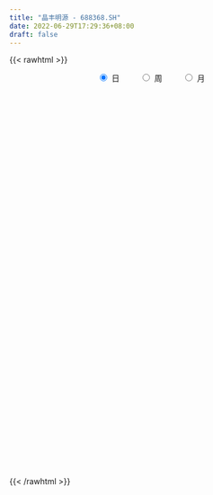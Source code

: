 ```yaml
---
title: "晶丰明源 - 688368.SH"
date: 2022-06-29T17:29:36+08:00
draft: false
---
```

{{< rawhtml >}}
    <div style="text-align: center">
        <label style="padding: 1rem;"><input style="margin-right: .5rem" type="radio" name="period" value="D" checked onclick="period_change(this)">日</label>
        <label style="padding: 1rem;"><input style="margin-right: .5rem" type="radio" name="period" value="W" onclick="period_change(this)">周</label>
        <label style="padding: 1rem;"><input style="margin-right: .5rem" type="radio" name="period" value="M" onclick="period_change(this)">月</label>
    </div>
    <div id="chart" style="height: 700px;"></div> 
    <script type="text/javascript">
        const D_v = [4429.34,5227.49,6365.4,5226.8,5333.97,7214.44,9179.13,6369.74,7041.18,7465.23,7745.91,14093.01,8958.64,7206.29,4985.93,4809.31,5681.78,10692.59,6881.42,5341.13,9282.55,7031.58,9236.22,6479.67,10228.4,11902.04,14075.79,13411.08,17478.51,18327.22,10808.5,26139.0,14481.48,11433.43,12597.32,11525.16,13023.54,13291.99,7913.85,5570.57,4686.58,6627.14,8642.88,8432.43,8182.35,8806.47,11545.77,10659.31,12146.42,9941.45,9319.57,6005.16,5498.42,7522.23,4068.8,7302.74,5675.77,3554.55,7711.06,5577.5,3268.14,8412.74,6236.77,4227.57,4674.44,4379.71,5055.93,2623.53,3479.48,2882.89,4363.74,3632.99,2833.62,3289.37,4804.16,4025.57,5229.57,2929.45,3077.57,3349.24,2017.77,2761.47,5318.13,3857.19,4605.99,4565.6,5004.95,2660.81,1719.86,4374.93,6307.03,4777.88,4786.76,3937.51,4876.52,3522.66,4385.95,7079.63,3152.64,2925.82,3059.53,4615.49,3611.78,4322.27,7385.53,4515.03,3219.24,3064.24,3460.65,2557.91,3875.62,3865.77,7002.03,3017.78,1931.22,5635.63,3311.67,5522.74,3005.12,3205.68,2227.8,2314.57,1934.94,3806.69,2618.32,2853.25,4085.84,4886.29,4074.71,4618.31,3058.08,2779.04,4585.23,4033.32,7105.09,8187.09,12400.29,7348.04,4831.26,4363.41,4258.34,2810.4,3082.37,2078.29,4615.42,3255.01,2533.66,3293.22,2563.66,2719.66,7211.18,4358.4,4564.78,5989.61,5058.76,2860.95,5715.65,5954.18,2950.16,5057.95,2726.38,4500.38,3171.9,3562.1,2193.96,2926.17,2621.1,1690.87,2029.12,2985.34,3748.66,2214.35,1523.91,2962.63,2851.35,1797.56,978.16,1670.51,1485.16,1184.88,972.75,3262.58,1347.63,2299.41,1450.09,4693.94,2896.58,2842.95,3339.72,2490.8,3539.29,3954.19,3977.42,3084.08,3585.09,1479.86,2128.73,1913.82,2660.71,810.44,1843.09,1648.35,1612.48,2637.9,2913.15,1337.03,1018.21,1850.27,699.96,1760.95,7230.19,4203.64,4848.16,3119.31,2327.34,3316.76,3492.71,1660.82,1488.52,4423.0,4705.2,1996.28,3264.9,2932.65,2999.97,3434.98,3041.44,3771.25,2413.5,4812.76,5937.66,6545.73,4811.76,3955.66,4849.81,3592.56,5454.3,4045.47,2311.32,5518.34,4723.98,4074.92,2397.45,2808.03,2874.29,6136.63,4930.92,3786.15,4043.14,2784.47,2381.04,3198.99,4179.63,5516.13,5143.28,2806.35,3909.37,5159.04,3565.23,5139.11,3120.99,986.4,17322.07,11629.86,7770.32,6364.79,6936.5,6365.51,5016.47,3325.12,4771.39,5715.23,7036.76,4855.78,6353.15,6622.32,5377.48,6256.98,4281.68,6770.71,10726.06,10111.98,11724.89,5962.81,5253.57,4579.26,5596.29,5279.71,6783.4,9019.51,6616.54,6732.35,5836.51,12299.81,10679.84,8087.28,7250.11,6793.3,4976.25,4915.09,6684.42,4724.25,8070.36,10964.28,10443.6,7942.25,6396.06,6629.3,5011.51,4156.96,6384.54,7405.25,7108.49,4028.3,6000.77,4660.83,6392.52,5343.16,4852.37,5467.08,3510.03,3392.59,3612.11,5679.86,4667.66,5482.98,7074.76,4245.16,8428.19,13263.47,6094.38,5011.16,4950.3,9971.2,8303.4,8102.71,5040.62,7114.97,11242.31,8001.71,8348.03,6930.89,10089.93,6016.77,5545.83,6971.38,4626.7,6207.36,4882.54,3885.44,4360.88,3757.55,4116.89,3201.27,11684.51,10056.57,7205.08,9184.14,9179.86,4404.18,10326.94,6654.98,6170.9,5059.71,6592.42,7836.72,15158.26,17243.62,13979.49,8441.21,7501.5,6320.44,6518.54,6381.19,5048.83,7186.62,5254.85,4593.95,4051.65,3552.7,3206.12,4938.77,4770.6,4678.16,5950.61,7971.56,7910.41,4887.07,6362.02,5319.09,8519.5,9380.63,9033.62,12521.25,8146.03,6299.2,5603.6,4778.57,4970.91,6489.31,5192.53,5049.91,5798.17,5601.67,3773.94,4791.64,5135.96,6932.71,5315.79,7146.34,6545.48,7597.06,4074.42,5279.65,5467.68,12226.31,20167.44,11320.24,12333.03,7299.78,6008.82,7962.27,9003.96,8296.84,8598.0,8135.83,7480.2,6698.8,4537.08,5933.91,6405.58,9889.04,6339.2,5507.84,4339.57,4348.36,3882.4,3835.82,4042.06,4886.97,4085.28,3411.93,3529.41,4556.17,4586.32,3857.59,3697.11,3235.27,3203.42,4308.06,4479.63,5150.06,3635.59,3138.65,3431.82,3971.86,13238.8,7770.94,7582.49,4331.57,4205.27,4031.36,3174.35,4768.75,6299.07,6515.58,2834.72,2052.6,5207.8,3540.28,4851.0,4380.02,3893.62,4965.09,5917.39,2636.25,2920.74,3194.75,4940.96,4895.09,4371.66,6138.63,10708.11,6759.15,6241.76,5644.05,7615.23,6001.81,7490.29,5792.49,5083.18,3199.26,4553.61,6410.97,6587.39,3380.12,5882.93,7933.33,7792.72,6719.51]
const D_histogram = [0.0,0.171031339,0.08635639,-0.0637272469,-0.2072279511,-0.0431319586,0.2695179158,0.4298073401,0.6032806097,0.6832892449,0.7155571112,0.3667732865,0.0161342814,-0.2171294798,-0.348785519,-0.5079766054,-0.4879375299,-0.257219632,-0.2352598328,-0.2854101025,-0.1662416318,-0.0597728297,0.0645616854,0.0326086005,0.1640360793,0.234250537,0.4877977265,0.4397998862,0.7767576408,1.0037119825,1.1934820498,2.0001321877,2.6264722037,2.886549938,2.6939086631,1.8774932871,0.7316014041,0.4133741877,0.3660840314,0.0384275642,-0.2640734941,-0.2924792013,-0.4883560606,-0.2289874338,0.206919125,0.8080112367,1.5239589547,1.7354611689,2.4504789943,1.8578977406,1.5970355169,1.004653131,0.6595461801,0.1509717839,-0.4975622889,-0.6205010687,-0.4252932988,-0.4400779718,-0.5081225794,-0.8339297704,-1.251263378,-0.8014057108,-0.901263645,-1.065244187,-0.9782319554,-1.2563480123,-1.1223780568,-1.0192121525,-0.7961253769,-0.7087802102,-0.2876438208,-0.0112046551,0.0458416156,0.2769028106,0.353486043,0.3692685002,0.1327604088,0.0016586418,-0.0424678063,0.1924156348,0.0718642832,-0.1319320853,0.3397515892,0.7376997327,0.9577612026,0.9313542729,0.7242002099,0.4461512901,0.0293739105,0.2800522103,0.8261713278,1.272961246,1.3433530806,1.7964871643,2.3219073958,2.3333039645,1.8162174967,0.3967126497,-0.2864119246,-0.9827037877,-1.5566106655,-2.4292472532,-2.7403129725,-3.0214600288,-2.165204294,-1.2103569011,-0.6239161799,-0.0615804276,0.3267587246,0.668539189,0.6432469946,0.3590225891,0.3356569428,0.0620757108,-0.5698394095,-0.095151526,0.0178113575,0.6568817449,0.7291693696,0.5964722777,0.9433302028,1.4262030959,1.6824135083,2.2706867464,2.098062676,2.5032289898,3.3635754778,2.8776040244,1.9942817005,1.7128753705,1.4137057779,1.3717721913,0.9693886947,0.2699834464,-1.3874722735,-3.112471984,-4.7018754145,-4.3572682891,-3.9317854776,-4.3253875791,-4.2675939316,-4.1231172732,-3.4221551855,-3.0573902027,-2.9033748683,-2.9218384652,-2.8218865749,-2.9528469304,-2.619524511,-2.6455163436,-1.4993784686,-0.6076135236,-0.079553504,-0.441304724,-0.5456348799,-0.6605951872,0.0045274472,1.0043747787,1.3162869042,2.0002732235,2.2720622658,3.3005522508,3.5293543437,3.8150772962,3.5601427701,3.0928379753,2.1358997868,1.3015473424,0.7596613106,-0.5933199215,-1.2260260352,-1.7223129485,-2.1037914467,-2.159412142,-2.1720708227,-2.4987174817,-2.8283159433,-2.6484731859,-2.3148106564,-2.0386273069,-1.6564162975,-0.9827792606,-0.3567518306,0.3037952097,0.7649496933,0.7478262146,0.6802858109,1.0528331317,2.1942982935,2.729870371,2.7722489981,2.8990147334,0.8311635527,-0.1329844674,-0.1949632383,-0.3738262974,-0.6578414994,-0.9288348166,-0.7981809558,-0.7067154343,-0.702985035,-0.2014540037,0.3124791108,1.1115806178,1.8701360111,2.0940199712,1.9611677599,2.0041605309,1.7714709678,1.0225141615,2.8906057894,3.9957836992,5.4523777957,6.2720839362,6.2466857735,5.3455583539,4.5183564652,3.7762982984,3.2576602182,4.1139088378,3.2887585179,2.3217164384,1.2313695555,1.4352854369,2.2679805991,1.9807084289,2.6185087033,1.9753676836,1.0997435185,1.6540606577,3.3168689737,1.6734519071,0.8704067161,0.8307618634,-0.3754330456,-1.4669461301,-1.65573728,-1.6434880522,-1.8843946998,-0.884760306,0.6576021917,1.0289066585,0.5282570105,0.5431613301,-0.6064896085,0.4193027922,0.6619485043,1.0695899103,1.240942937,0.6333526775,-0.5660738908,-0.5661890058,-0.869484779,-2.5446993975,-3.9280919006,-4.3604252556,-4.8379657716,-4.0173879323,-4.9250684512,-4.3127702307,-3.7324171625,0.98988321,6.9971812278,11.3628366629,14.862794954,14.9792579739,13.3751076445,10.2343001729,7.9143327185,6.064373067,4.4026227481,4.7132375598,2.2348906227,0.5985781197,-0.6521022947,1.1220527921,1.2823096295,1.0610502607,-0.1808564962,4.1914286106,1.8882693333,-2.5424405117,-7.9288372837,-10.8428419004,-11.966549558,-12.4499301742,-11.1157435636,-11.6863764656,-12.1371562227,-8.7422272496,-7.9457056571,-5.8288337983,-5.6254044369,-2.8398443807,-1.1983118933,-0.8536557975,-1.6519613929,-2.2850281849,-2.150718942,-3.320637583,-4.2205936068,-5.0732349825,-6.5591857261,-7.3996299701,-8.8543553879,-9.9633127895,-9.810422812,-8.749539712,-7.3332666697,-6.7556233237,-3.654614371,-3.8710824547,-2.7120436134,-1.0345351317,-1.2459588641,-2.3427789592,-1.5838597006,-1.1913061651,-0.226827841,-0.5104335209,-0.017810681,-0.3299506255,-0.6028896501,-0.002117586,-0.2681377509,-1.5376935543,-0.0221435426,1.1302579619,5.2410154048,3.7939824122,2.5420842496,1.3446901366,0.2418008398,-0.9111546054,-1.3954355455,-2.4065326999,-3.5700006613,-4.4075705218,-5.3277075502,-4.9807337227,-3.8030001891,-3.1646762324,-1.2110118961,-0.608560468,-0.6387959278,0.461419478,1.3416180501,2.2223389825,2.6335094388,2.6060318931,2.3137970851,2.0788143713,1.8304985839,1.806032755,3.5419211594,3.6993937456,3.9210814582,5.1248301644,4.6969793784,3.8344704235,2.2375848055,1.2673366851,0.2547265861,-0.458793458,-0.9419328306,-1.1255649143,0.6705946995,3.80341631,5.6968162355,6.8121740461,7.5496697821,6.9184951083,6.6331532772,4.8547373506,3.058027299,0.9522469786,-0.6927552759,-1.6592805497,-2.8723459225,-3.2686948914,-3.3635926186,-3.6985237776,-3.2076708986,-2.6267241959,-3.1337757802,-4.1416218186,-4.9779724591,-5.3229834493,-5.8684351457,-6.1101771444,-6.088374049,-6.2651765292,-5.708178211,-4.4508894394,-3.6898442634,-3.2432405316,-3.0544146742,-2.4474406585,-1.8796739777,-1.8099608051,-1.2963459959,-1.1717541943,-1.1965759181,-0.4520329558,-0.1260818259,0.3074395647,0.6924216737,0.6359329847,0.527612586,1.2126142077,1.9171164655,2.7622956612,3.0904714172,3.6657709116,3.6267373434,4.9367395417,4.7028056616,4.4299777692,3.7923617522,3.0229988916,2.2268370907,1.4492625849,1.4840560727,0.6443581462,0.2212609153,-0.4314997533,-0.5586591689,-0.7339013872,-1.3030314649,-2.2170644216,-2.0600739463,-0.8811330738,-0.1820968116,0.4441200659,0.6041205581,0.9694916763,0.9469970276,0.8233680062,0.7494441632,0.338699188,0.2979203072,0.0380204461,-0.1638021346,-0.4937683652,-0.980718099,-1.340465329,-1.9489297323,-2.0311117691,-2.1682477673,-1.8828879561,-1.9081698319,-1.1403276301,-0.5799177283,-0.1979998893,-0.2091793213,-0.4305819859,-1.9677420195,-2.6471718052,-2.0204594254,-1.4961398202,-0.8220338311,-0.0122039637,0.6960422765,1.5546219566,1.9738620158,2.4243846297,2.7658161844,2.8972448145,2.7642155356,2.6894643942,2.8392062437,3.1000188708,3.4243887732,3.9239685997,3.1599778838,2.4620154515,1.6653838419,1.1575798549,0.9058431228,0.9393316825,1.2587402119,1.7811410041,2.874770316,2.9281252084,2.6550282419,2.1428245876,2.1823782448,1.9984815276,1.2252339044,0.8612579902,0.7536921228,0.6403669064,0.499833239,0.1455334568,-0.5255351461,-0.6420996184,-0.2759023393,0.4553612568,0.9650836863,1.0970681777]
const D_fast = [0.0,0.2137891738,0.1507033222,-0.0153121264,-0.2106198184,-0.0573068155,0.3227225378,0.5904637972,0.9147572192,1.1655881656,1.3767453097,1.1196548066,0.7730493719,0.4855032407,0.2666508218,-0.019534416,-0.121479723,0.044933267,0.0080781079,-0.1134246874,-0.0358166247,0.0557089701,0.1961839065,0.1723829717,0.3448194703,0.4735965623,0.8490931834,0.9110453147,1.4421924795,1.9200748168,2.4082153966,3.7148985814,4.9978566483,5.9795718671,6.460407758,6.1133657038,5.1503741718,4.9354905023,4.9797213538,4.6616717776,4.2931523458,4.1916268383,3.8736609639,4.0757827323,4.5634190723,5.3665139932,6.4634514498,7.1088189563,8.4364565302,8.3083497117,8.4467463672,8.105527264,7.9253068582,7.454475408,6.6815507629,6.403486716,6.4923711611,6.3675669952,6.1724917428,5.6382021092,4.9080526571,5.1575588966,4.8323850512,4.4020934623,4.2445477051,3.6523446451,3.5057200865,3.3540829527,3.378138384,3.2882884982,3.6375139324,3.9111519343,3.9796586089,4.2799455066,4.4449002497,4.5529998319,4.3496818427,4.2189947362,4.1642513366,4.4472386863,4.3446534056,4.1078740157,4.6644955876,5.2468686642,5.7063704347,5.9128020733,5.8866980628,5.7201869655,5.3107530635,5.6314444159,6.3841063653,7.149136595,7.5553666998,8.4576225745,9.563519655,10.1582422149,10.0952101211,8.7748834366,8.0201558811,7.0781880712,6.115128527,4.6351801259,3.6390361636,2.6025241,2.9174787613,3.5697369289,4.0001986052,4.5471392506,5.0171680839,5.5260833456,5.6616028999,5.4671341416,5.527682731,5.2696204267,4.495245454,4.946145456,5.0635611789,5.8668520025,6.1214319696,6.1378529471,6.7205434229,7.5599670901,8.2367808795,9.3927258042,9.7446174028,10.775590964,12.4768313215,12.7102608742,12.3255089754,12.472321488,12.5265783399,12.8275878012,12.6675514783,12.0356420916,10.0313183033,7.5282005967,4.7633283127,4.0186183658,3.4611548078,1.9862058116,0.9771009762,0.0907983163,-0.0637783924,-0.4633609602,-1.0351893429,-1.7841125562,-2.3896323095,-3.2588043976,-3.580363106,-4.2677340245,-3.4964407666,-2.7565792026,-2.2484075589,-2.7204849599,-2.9612238358,-3.2413329399,-2.5750784437,-1.3241374175,-0.683153566,0.5009010592,1.340705668,3.1943337157,4.3054743945,5.5449666711,6.1800678374,6.4859725365,6.0630092947,5.5540436859,5.2020729817,3.7007617693,2.7615491468,1.8346839964,0.9272576365,0.3317839056,-0.2238924807,-1.1752185101,-2.2118959575,-2.6941714966,-2.9392116312,-3.1726851084,-3.2045781734,-2.7766359516,-2.2397964793,-1.5033006366,-0.8509087297,-0.6810756548,-0.5785446057,0.0572109981,1.7472507332,2.9652904034,3.70073128,4.5522506987,2.6921904062,1.6947962692,1.5840766888,1.3117570553,0.8632814785,0.3600794571,0.2911880789,0.2059747419,0.0339588825,0.4851264128,1.077179305,2.1541759664,3.3802653625,4.1276543153,4.4850940441,5.0291269479,5.2393051266,4.7459768607,7.336719936,9.4408437706,12.260532316,14.6482594406,16.1845327212,16.6197948901,16.9221821177,17.1241985255,17.4199754999,19.3047013289,19.3017406384,18.9151276686,18.1326231746,18.6953604152,20.0950507272,20.3029556642,21.5953831144,21.4460840156,20.8453957301,21.8132280337,24.3052535932,23.0801995033,22.4947559913,22.6628016045,21.3627484342,19.9044988171,19.3017733472,18.9031505619,18.1911452394,18.9695895567,20.6763526023,21.3048837338,20.9362983384,21.0869929905,19.7857196498,20.9163377486,21.3244705867,21.9995094703,22.4810982313,22.0318461411,20.6909011001,20.5492387336,20.0285717657,17.7171822978,15.3517668195,13.8293271506,12.1422951917,11.958526048,9.8195784163,9.3536840791,9.0009328567,13.9707040316,21.7272973564,28.9336619572,36.1493189868,40.0105965002,41.7502230819,41.1679906535,40.8266063788,40.492739994,39.9316453622,41.4205695638,39.5009452823,38.0142773093,36.6005713212,38.6552396061,39.1360738509,39.1800770472,37.8929561663,43.3130984258,41.4820064818,36.4156865088,29.0470804159,23.4223653241,19.307020277,15.7111571173,14.2664078369,10.7741808186,7.2891120057,8.4984841665,7.3085793447,7.9682427539,6.7653210061,8.8409199671,10.1828744812,10.3141166277,9.102820684,7.8984968457,7.4951263531,5.4950483164,3.5399438909,1.4189937696,-1.7067534055,-4.397105142,-8.0654194069,-11.6652050058,-13.9649207313,-15.0914225593,-15.5084661845,-16.6197286694,-14.4323733094,-15.6166120068,-15.1355840688,-13.7167093701,-14.2396228185,-15.9221376534,-15.55918332,-15.4644563257,-14.5566849619,-14.967899022,-14.4797288523,-14.8743564532,-15.2980178904,-14.6977752227,-15.0308298253,-16.6848090174,-15.1747948913,-13.7398288963,-8.3188176023,-8.8173549918,-9.433732092,-10.2949536708,-11.3373927577,-12.7181368542,-13.5512766808,-15.1640070101,-17.2199751369,-19.1594376278,-21.4115015438,-22.309711147,-22.0827276606,-22.235572762,-20.5846613998,-20.1343500886,-20.3242845304,-19.1087142551,-17.8931111705,-16.4568054925,-15.3872576765,-14.7632272488,-14.4770127856,-14.1922919066,-13.982983048,-13.5559406882,-10.9345719939,-9.8522509714,-8.6502928942,-6.1653366469,-5.4189425882,-5.3228339373,-6.3603233539,-7.0137373031,-7.9626657555,-8.7908841641,-9.5095067444,-9.9745300567,-8.010721768,-3.92704608,-0.6094420956,2.2089592265,4.833872408,5.9323215113,7.3052679995,6.7405364106,5.7083331837,3.8406146079,2.0224235345,0.6410781233,-1.2900737302,-2.5035964219,-3.4393923038,-4.6989544072,-5.0100192528,-5.0857535991,-6.3762491285,-8.4195006215,-10.5003443768,-12.1761012293,-14.1886617122,-15.9579479969,-17.4582384138,-19.2013350263,-20.0713812608,-19.926814849,-20.088230739,-20.45243714,-21.0272149512,-21.0321011001,-20.9342529137,-21.3170299424,-21.1275016322,-21.2958483791,-21.6198140825,-20.9882793591,-20.6938486857,-20.1834674039,-19.6253798765,-19.5228853194,-19.4993025715,-18.5111473979,-17.3273660238,-15.7916129127,-14.6908193024,-13.1990770801,-12.3314263124,-9.7872392288,-8.8454716934,-8.0108051435,-7.7003307225,-7.7139438602,-7.9533963884,-8.368655248,-7.962847742,-8.641456132,-9.009238134,-9.769873741,-10.0366979488,-10.3954155139,-11.2903034579,-12.7586025199,-13.1166305312,-12.1579729272,-11.5044608679,-10.7672139739,-10.4561833422,-9.8484393049,-9.6341846967,-9.5519717166,-9.4385345188,-9.764604697,-9.730903501,-9.9812982506,-10.2240713649,-10.6774796868,-11.4096089454,-12.1044725076,-13.200169344,-13.790129323,-14.469327263,-14.6546894409,-15.1570137747,-14.6742534804,-14.2588230107,-13.926405144,-13.9898794064,-14.3189275674,-16.3480231059,-17.6892458429,-17.5676483195,-17.4173636693,-16.948766138,-16.1419872615,-15.2597304521,-14.012495283,-13.0997897198,-12.0431709485,-11.0102853476,-10.1545455139,-9.596520909,-8.9989059518,-8.1393625414,-7.1035451966,-5.9230781008,-4.4425061244,-4.4165023693,-4.4989609388,-4.879246588,-5.0976556112,-5.1229315627,-4.8546100823,-4.2205164999,-3.2528304567,-1.4405085658,-0.6551223713,-0.2644622774,-0.2409597847,0.3441884337,0.6599120984,0.1929729513,0.0443115347,0.1251686979,0.1719352081,0.1563598505,-0.1615565675,-0.964008957,-1.2410983338,-0.9438766395,-0.0987727293,0.6522206218,1.0584721576]
const D_slow = [0.0,0.0427578348,0.0643469322,0.0484151205,-0.0033918673,-0.0141748569,0.053204622,0.1606564571,0.3114766095,0.4822989207,0.6611881985,0.7528815201,0.7569150905,0.7026327205,0.6154363408,0.4884421894,0.3664578069,0.3021528989,0.2433379407,0.1719854151,0.1304250072,0.1154817997,0.1316222211,0.1397743712,0.180783391,0.2393460253,0.3612954569,0.4712454285,0.6654348387,0.9163628343,1.2147333468,1.7147663937,2.3713844446,3.0930219291,3.7664990949,4.2358724167,4.4187727677,4.5221163146,4.6136373225,4.6232442135,4.55722584,4.4841060396,4.3620170245,4.3047701661,4.3564999473,4.5585027565,4.9394924952,5.3733577874,5.9859775359,6.4504519711,6.8497108503,7.1008741331,7.2657606781,7.3035036241,7.1791130518,7.0239877847,6.91766446,6.807644967,6.6806143222,6.4721318796,6.1593160351,5.9589646074,5.7336486961,5.4673376494,5.2227796605,4.9086926574,4.6280981433,4.3732951051,4.1742637609,3.9970687084,3.9251577532,3.9223565894,3.9338169933,4.003042696,4.0914142067,4.1837313318,4.216921434,4.2173360944,4.2067191428,4.2548230515,4.2727891223,4.239806101,4.3247439983,4.5091689315,4.7486092321,4.9814478004,5.1624978528,5.2740356754,5.281379153,5.3513922056,5.5579350375,5.876175349,6.2120136192,6.6611354102,7.2416122592,7.8249382503,8.2789926245,8.3781707869,8.3065678058,8.0608918588,7.6717391925,7.0644273792,6.379349136,5.6239841288,5.0826830553,4.7800938301,4.6241147851,4.6087196782,4.6904093593,4.8575441566,5.0183559052,5.1081115525,5.1920257882,5.2075447159,5.0650848635,5.041296982,5.0457498214,5.2099702576,5.3922626,5.5413806694,5.7772132201,6.1337639941,6.5543673712,7.1220390578,7.6465547268,8.2723619742,9.1132558437,9.8326568498,10.3312272749,10.7594461175,11.112872562,11.4558156099,11.6981627835,11.7656586451,11.4187905768,10.6406725808,9.4652037271,8.3758866549,7.3929402855,6.3115933907,5.2446949078,4.2139155895,3.3583767931,2.5940292425,1.8681855254,1.1377259091,0.4322542654,-0.3059574672,-0.960838595,-1.6222176809,-1.997062298,-2.1489656789,-2.1688540549,-2.2791802359,-2.4155889559,-2.5807377527,-2.5796058909,-2.3285121962,-1.9994404702,-1.4993721643,-0.9313565979,-0.1062185351,0.7761200508,1.7298893748,2.6199250674,3.3931345612,3.9271095079,4.2524963435,4.4424116711,4.2940816908,3.987575182,3.5569969449,3.0310490832,2.4911960477,1.948178342,1.3234989716,0.6164199857,-0.0456983107,-0.6244009748,-1.1340578015,-1.5481618759,-1.7938566911,-1.8830446487,-1.8070958463,-1.615858423,-1.4289018693,-1.2588304166,-0.9956221337,-0.4470475603,0.2354200324,0.928482282,1.6532359653,1.8610268535,1.8277807366,1.7790399271,1.6855833527,1.5211229779,1.2889142737,1.0893690347,0.9126901762,0.7369439174,0.6865804165,0.7647001942,1.0425953486,1.5101293514,2.0336343442,2.5239262842,3.0249664169,3.4678341588,3.7234626992,4.4461141466,5.4450600714,6.8081545203,8.3761755044,9.9378469477,11.2742365362,12.4038256525,13.3479002271,14.1623152817,15.1907924911,16.0129821206,16.5934112302,16.901253619,17.2600749783,17.8270701281,18.3222472353,18.9768744111,19.470716332,19.7456522116,20.1591673761,20.9883846195,21.4067475962,21.6243492753,21.8320397411,21.7381814797,21.3714449472,20.9575106272,20.5466386141,20.0755399392,19.8543498627,20.0187504106,20.2759770752,20.4080413279,20.5438316604,20.3922092583,20.4970349563,20.6625220824,20.92991956,21.2401552942,21.3984934636,21.2569749909,21.1154277394,20.8980565447,20.2618816953,19.2798587202,18.1897524063,16.9802609633,15.9759139803,14.7446468675,13.6664543098,12.7333500192,12.9808208217,14.7301161286,17.5708252943,21.2865240328,25.0313385263,28.3751154374,30.9336904806,32.9122736603,34.428366927,35.529022614,36.707332004,37.2660546597,37.4156991896,37.2526736159,37.533186814,37.8537642213,38.1190267865,38.0738126625,39.1216698151,39.5937371485,38.9581270205,36.9759176996,34.2652072245,31.273569835,28.1610872914,25.3821514005,22.4605572841,19.4262682285,17.2407114161,15.2542850018,13.7970765522,12.390725443,11.6807643478,11.3811863745,11.1677724251,10.7547820769,10.1835250307,9.6458452952,8.8156858994,7.7605374977,6.4922287521,4.8524323206,3.0025248281,0.7889359811,-1.7018922163,-4.1544979193,-6.3418828473,-8.1751995147,-9.8641053457,-10.7777589384,-11.7455295521,-12.4235404554,-12.6821742384,-12.9936639544,-13.5793586942,-13.9753236193,-14.2731501606,-14.3298571209,-14.4574655011,-14.4619181713,-14.5444058277,-14.6951282403,-14.6956576367,-14.7626920745,-15.147115463,-15.1526513487,-14.8700868582,-13.559833007,-12.611337404,-11.9758163416,-11.6396438074,-11.5791935975,-11.8069822488,-12.1558411352,-12.7574743102,-13.6499744755,-14.751867106,-16.0837939935,-17.3289774242,-18.2797274715,-19.0708965296,-19.3736495036,-19.5257896206,-19.6854886026,-19.5701337331,-19.2347292206,-18.679144475,-18.0207671153,-17.369259142,-16.7908098707,-16.2711062779,-15.8134816319,-15.3619734432,-14.4764931533,-13.5516447169,-12.5713743524,-11.2901668113,-10.1159219667,-9.1573043608,-8.5979081594,-8.2810739882,-8.2173923416,-8.3320907061,-8.5675739138,-8.8489651424,-8.6813164675,-7.73046239,-6.3062583311,-4.6032148196,-2.7157973741,-0.986173597,0.6721147223,1.88579906,2.6503058847,2.8883676294,2.7151788104,2.300358673,1.5822721923,0.7650984695,-0.0757996852,-1.0004306296,-1.8023483542,-2.4590294032,-3.2424733482,-4.2778788029,-5.5223719177,-6.85311778,-8.3202265664,-9.8477708525,-11.3698643648,-12.9361584971,-14.3632030498,-15.4759254097,-16.3983864755,-17.2091966084,-17.972800277,-18.5846604416,-19.054578936,-19.5070691373,-19.8311556363,-20.1240941848,-20.4232381644,-20.5362464033,-20.5677668598,-20.4909069686,-20.3178015502,-20.158818304,-20.0269151575,-19.7237616056,-19.2444824892,-18.5539085739,-17.7812907196,-16.8648479917,-15.9581636559,-14.7239787705,-13.548277355,-12.4407829127,-11.4926924747,-10.7369427518,-10.1802334791,-9.8179178329,-9.4469038147,-9.2858142782,-9.2304990494,-9.3383739877,-9.4780387799,-9.6615141267,-9.9872719929,-10.5415380983,-11.0565565849,-11.2768398534,-11.3223640563,-11.2113340398,-11.0603039003,-10.8179309812,-10.5811817243,-10.3753397228,-10.187978682,-10.103303885,-10.0288238082,-10.0193186967,-10.0602692303,-10.1837113216,-10.4288908464,-10.7640071786,-11.2512396117,-11.759017554,-12.3010794958,-12.7718014848,-13.2488439428,-13.5339258503,-13.6789052824,-13.7284052547,-13.7807000851,-13.8883455815,-14.3802810864,-15.0420740377,-15.5471888941,-15.9212238491,-16.1267323069,-16.1297832978,-15.9557727287,-15.5671172395,-15.0736517356,-14.4675555782,-13.7761015321,-13.0517903284,-12.3607364445,-11.688370346,-10.9785687851,-10.2035640674,-9.3474668741,-8.3664747241,-7.5764802532,-6.9609763903,-6.5446304298,-6.2552354661,-6.0287746854,-5.7939417648,-5.4792567118,-5.0339714608,-4.3152788818,-3.5832475797,-2.9194905192,-2.3837843723,-1.8381898111,-1.3385694292,-1.0322609531,-0.8169464555,-0.6285234249,-0.4684316983,-0.3434733885,-0.3070900243,-0.4384738108,-0.5989987154,-0.6679743002,-0.5541339861,-0.3128630645,-0.0385960201]
const D_data = [['2020-05-25', 79.0, 77.85, 77.02, 80.99],['2020-05-26', 78.0, 80.53, 78.0, 80.53],['2020-05-27', 80.4, 77.67, 77.02, 81.4],['2020-05-28', 77.08, 76.23, 74.01, 78.5],['2020-05-29', 76.0, 75.41, 75.0, 77.94],['2020-06-01', 76.2, 79.22, 76.01, 80.03],['2020-06-02', 80.0, 82.47, 79.0, 84.58],['2020-06-03', 82.96, 82.14, 81.2, 84.16],['2020-06-04', 83.17, 83.66, 82.04, 83.89],['2020-06-05', 83.96, 83.75, 83.0, 86.19],['2020-06-08', 83.6, 84.1, 83.0, 86.8],['2020-06-09', 84.2, 79.0, 78.59, 85.78],['2020-06-10', 79.65, 77.34, 76.7, 79.73],['2020-06-11', 77.0, 77.25, 76.5, 78.59],['2020-06-12', 75.69, 77.4, 75.22, 77.78],['2020-06-15', 76.79, 76.0, 75.5, 77.86],['2020-06-16', 76.33, 77.53, 76.33, 78.3],['2020-06-17', 77.61, 80.6, 77.01, 80.88],['2020-06-18', 79.0, 78.51, 77.7, 79.64],['2020-06-19', 78.28, 77.35, 76.85, 78.28],['2020-06-22', 78.05, 79.5, 78.0, 79.92],['2020-06-23', 79.01, 79.88, 78.45, 80.18],['2020-06-24', 80.0, 80.75, 78.51, 82.5],['2020-06-29', 80.05, 79.1, 78.3, 81.0],['2020-06-30', 79.12, 81.52, 79.12, 82.99],['2020-07-01', 81.66, 81.49, 81.0, 84.67],['2020-07-02', 81.5, 85.0, 81.35, 85.0],['2020-07-03', 85.03, 82.21, 80.66, 85.67],['2020-07-06', 83.38, 88.39, 82.81, 89.9],['2020-07-07', 88.98, 89.37, 88.98, 93.49],['2020-07-08', 89.0, 91.07, 87.32, 91.59],['2020-07-09', 91.9, 103.0, 90.88, 108.39],['2020-07-10', 101.98, 106.78, 99.81, 108.0],['2020-07-13', 104.89, 107.2, 101.56, 107.67],['2020-07-14', 106.1, 104.44, 101.05, 106.98],['2020-07-15', 103.4, 96.29, 96.21, 104.99],['2020-07-16', 96.85, 88.5, 88.26, 98.92],['2020-07-17', 88.9, 96.0, 87.0, 99.66],['2020-07-20', 98.0, 99.37, 96.96, 100.97],['2020-07-21', 98.45, 95.66, 95.0, 100.29],['2020-07-22', 95.5, 94.83, 94.01, 97.3],['2020-07-23', 93.67, 97.79, 92.23, 99.55],['2020-07-24', 97.08, 95.4, 94.0, 101.48],['2020-07-27', 93.6, 101.61, 93.59, 101.9],['2020-07-28', 102.84, 106.32, 100.46, 106.85],['2020-07-29', 104.75, 112.25, 104.75, 112.87],['2020-07-30', 112.75, 118.88, 111.06, 126.2],['2020-07-31', 119.8, 117.12, 111.2, 124.2],['2020-08-03', 117.25, 128.44, 117.25, 133.79],['2020-08-04', 128.1, 115.0, 115.0, 132.0],['2020-08-05', 119.79, 119.18, 111.03, 123.81],['2020-08-06', 120.0, 114.75, 114.0, 123.58],['2020-08-07', 114.24, 117.0, 111.0, 118.5],['2020-08-10', 113.83, 114.0, 107.12, 117.92],['2020-08-11', 114.07, 110.0, 109.81, 114.07],['2020-08-12', 102.92, 115.06, 102.92, 117.0],['2020-08-13', 114.95, 119.82, 112.62, 120.8],['2020-08-14', 120.3, 118.31, 115.02, 120.68],['2020-08-17', 118.1, 118.0, 113.22, 119.39],['2020-08-18', 116.0, 114.1, 111.0, 116.65],['2020-08-19', 113.0, 111.0, 110.96, 115.27],['2020-08-20', 110.02, 122.0, 109.42, 122.99],['2020-08-21', 121.83, 116.21, 115.5, 122.46],['2020-08-24', 117.0, 114.7, 110.65, 119.5],['2020-08-25', 113.43, 117.58, 113.43, 121.08],['2020-08-26', 117.57, 112.31, 111.2, 118.34],['2020-08-27', 113.15, 116.81, 112.18, 117.49],['2020-08-28', 115.64, 116.85, 113.0, 117.27],['2020-08-31', 115.34, 119.12, 115.31, 122.0],['2020-09-01', 118.97, 118.24, 116.03, 121.08],['2020-09-02', 118.97, 123.97, 116.05, 125.95],['2020-09-03', 123.01, 124.49, 121.31, 127.77],['2020-09-04', 122.13, 123.22, 119.86, 126.0],['2020-09-07', 123.23, 126.88, 122.06, 130.49],['2020-09-08', 127.5, 126.61, 121.0, 129.59],['2020-09-09', 120.49, 126.98, 120.49, 130.38],['2020-09-10', 129.0, 124.02, 123.1, 138.88],['2020-09-11', 120.73, 125.0, 120.73, 127.0],['2020-09-14', 123.96, 126.2, 123.86, 129.66],['2020-09-15', 126.2, 130.88, 123.0, 131.0],['2020-09-16', 131.0, 127.45, 126.35, 132.19],['2020-09-17', 124.07, 126.11, 124.07, 130.64],['2020-09-18', 127.24, 136.0, 126.88, 136.37],['2020-09-21', 136.51, 138.5, 133.36, 139.98],['2020-09-22', 138.35, 139.29, 136.61, 142.99],['2020-09-23', 136.21, 138.18, 136.21, 141.23],['2020-09-24', 136.8, 136.67, 133.1, 141.0],['2020-09-25', 137.3, 135.68, 133.03, 138.57],['2020-09-28', 133.6, 133.0, 130.86, 137.6],['2020-09-29', 133.92, 141.8, 133.01, 144.0],['2020-09-30', 140.57, 148.89, 140.57, 152.18],['2020-10-09', 150.89, 152.0, 143.01, 153.9],['2020-10-12', 151.0, 150.6, 148.01, 156.77],['2020-10-13', 153.97, 159.0, 149.58, 160.0],['2020-10-14', 158.7, 165.21, 155.68, 166.0],['2020-10-15', 167.69, 163.17, 160.6, 168.9],['2020-10-16', 166.03, 157.99, 151.51, 168.87],['2020-10-19', 160.36, 143.5, 141.76, 160.36],['2020-10-20', 147.0, 148.26, 141.56, 150.07],['2020-10-21', 146.99, 145.01, 144.0, 152.97],['2020-10-22', 143.0, 143.2, 138.14, 144.98],['2020-10-23', 143.96, 134.98, 132.16, 147.62],['2020-10-26', 132.91, 137.69, 130.0, 138.7],['2020-10-27', 139.76, 135.0, 132.31, 139.77],['2020-10-28', 137.02, 149.5, 136.0, 158.5],['2020-10-29', 151.0, 155.0, 146.0, 155.35],['2020-10-30', 151.25, 154.5, 149.7, 158.93],['2020-11-02', 160.0, 157.7, 152.0, 161.0],['2020-11-03', 155.88, 158.87, 150.6, 161.5],['2020-11-04', 159.04, 161.35, 157.01, 164.88],['2020-11-05', 166.77, 158.84, 154.39, 169.29],['2020-11-06', 159.2, 155.88, 151.37, 159.93],['2020-11-09', 159.87, 159.33, 154.38, 165.08],['2020-11-10', 157.5, 156.29, 150.13, 158.0],['2020-11-11', 153.34, 149.87, 148.0, 154.33],['2020-11-12', 154.4, 163.77, 151.24, 163.78],['2020-11-13', 166.83, 161.52, 158.01, 169.59],['2020-11-16', 177.54, 171.16, 162.01, 177.54],['2020-11-17', 166.07, 167.3, 162.5, 170.99],['2020-11-18', 168.31, 165.88, 162.5, 174.88],['2020-11-19', 165.33, 173.9, 163.03, 174.0],['2020-11-20', 171.97, 179.66, 171.0, 181.43],['2020-11-23', 176.06, 180.98, 176.06, 182.99],['2020-11-24', 183.68, 190.0, 180.39, 194.94],['2020-11-25', 192.83, 184.4, 183.33, 196.96],['2020-11-26', 186.15, 195.26, 180.0, 195.28],['2020-11-27', 193.83, 208.0, 189.0, 210.0],['2020-11-30', 210.19, 196.0, 184.41, 211.98],['2020-12-01', 195.04, 190.7, 188.02, 200.05],['2020-12-02', 186.5, 198.08, 184.08, 200.04],['2020-12-03', 197.8, 199.1, 191.3, 201.39],['2020-12-04', 198.95, 204.13, 192.98, 204.83],['2020-12-07', 200.2, 201.0, 198.55, 213.98],['2020-12-08', 202.97, 196.46, 192.6, 204.17],['2020-12-09', 196.8, 179.26, 179.26, 199.98],['2020-12-10', 181.19, 169.0, 165.0, 181.19],['2020-12-11', 169.0, 160.0, 150.1, 170.77],['2020-12-14', 161.4, 178.5, 154.28, 182.79],['2020-12-15', 178.5, 179.4, 176.0, 181.41],['2020-12-16', 179.0, 166.88, 165.82, 184.47],['2020-12-17', 166.99, 169.0, 162.05, 172.73],['2020-12-18', 169.8, 167.94, 163.6, 171.01],['2020-12-21', 164.51, 174.72, 164.51, 177.81],['2020-12-22', 176.91, 171.22, 166.58, 176.91],['2020-12-23', 171.22, 167.91, 155.28, 172.98],['2020-12-24', 164.99, 163.99, 162.52, 171.5],['2020-12-25', 167.79, 163.5, 160.81, 170.22],['2020-12-28', 163.5, 158.21, 152.8, 166.1],['2020-12-29', 158.28, 162.25, 154.38, 163.12],['2020-12-30', 159.89, 156.28, 154.4, 165.96],['2020-12-31', 159.42, 172.09, 156.3, 180.01],['2021-01-04', 176.41, 173.29, 167.54, 177.1],['2021-01-05', 167.01, 172.0, 166.23, 176.2],['2021-01-06', 183.11, 160.77, 157.0, 183.11],['2021-01-07', 167.2, 162.0, 151.8, 167.2],['2021-01-08', 161.0, 160.43, 157.0, 162.9],['2021-01-11', 162.77, 171.07, 150.0, 173.99],['2021-01-12', 171.59, 179.84, 167.0, 184.47],['2021-01-13', 184.0, 175.4, 173.54, 184.0],['2021-01-14', 176.3, 183.85, 166.0, 184.0],['2021-01-15', 182.0, 182.82, 176.97, 186.65],['2021-01-18', 186.55, 198.0, 177.01, 198.88],['2021-01-19', 196.5, 194.18, 192.11, 201.28],['2021-01-20', 188.2, 199.42, 186.08, 200.01],['2021-01-21', 200.0, 196.0, 195.79, 202.87],['2021-01-22', 202.78, 194.48, 185.0, 202.78],['2021-01-25', 195.0, 187.1, 187.04, 195.0],['2021-01-26', 186.73, 185.74, 181.99, 190.8],['2021-01-27', 186.0, 187.12, 183.91, 192.74],['2021-01-28', 188.0, 172.5, 172.0, 188.0],['2021-01-29', 173.52, 176.0, 167.69, 184.89],['2021-02-01', 175.99, 174.0, 171.0, 178.0],['2021-02-02', 176.08, 171.99, 169.0, 176.08],['2021-02-03', 171.0, 173.57, 166.5, 182.5],['2021-02-04', 173.57, 172.5, 160.93, 174.0],['2021-02-05', 171.0, 166.0, 164.05, 171.88],['2021-02-08', 166.0, 162.18, 162.18, 169.8],['2021-02-09', 162.19, 166.0, 159.55, 166.64],['2021-02-10', 166.0, 167.28, 164.02, 169.72],['2021-02-18', 168.01, 166.34, 163.2, 177.52],['2021-02-19', 163.39, 167.78, 163.38, 169.0],['2021-02-22', 168.0, 173.0, 167.77, 177.78],['2021-02-23', 173.0, 175.13, 160.01, 175.87],['2021-02-24', 171.25, 178.77, 168.12, 182.99],['2021-02-25', 175.02, 179.5, 174.6, 179.97],['2021-02-26', 174.07, 175.1, 174.07, 189.35],['2021-03-01', 170.0, 174.62, 170.0, 183.84],['2021-03-02', 173.1, 181.5, 173.1, 183.1],['2021-03-03', 181.5, 196.45, 181.48, 197.92],['2021-03-04', 196.45, 195.37, 191.14, 199.99],['2021-03-05', 190.02, 193.05, 185.68, 206.8],['2021-03-08', 195.0, 197.03, 185.32, 204.68],['2021-03-09', 193.03, 166.0, 166.0, 196.0],['2021-03-10', 165.11, 172.15, 165.11, 181.42],['2021-03-11', 172.6, 180.8, 169.23, 187.85],['2021-03-12', 180.8, 178.7, 174.03, 183.85],['2021-03-15', 174.02, 175.94, 170.37, 185.56],['2021-03-16', 174.39, 174.16, 172.0, 179.82],['2021-03-17', 173.98, 178.29, 171.02, 180.8],['2021-03-18', 179.98, 177.94, 176.0, 183.72],['2021-03-19', 174.0, 176.65, 172.2, 179.82],['2021-03-22', 178.89, 184.0, 175.57, 184.45],['2021-03-23', 181.08, 187.06, 181.08, 191.86],['2021-03-24', 184.9, 194.9, 184.9, 199.24],['2021-03-25', 196.64, 200.0, 188.9, 201.5],['2021-03-26', 201.41, 197.81, 195.02, 202.01],['2021-03-29', 200.88, 195.54, 193.03, 200.88],['2021-03-30', 193.65, 199.49, 192.68, 201.99],['2021-03-31', 197.99, 197.5, 194.96, 200.43],['2021-04-01', 195.06, 190.0, 187.2, 199.33],['2021-04-02', 200.0, 228.0, 196.52, 228.0],['2021-04-06', 230.78, 229.98, 224.0, 233.79],['2021-04-07', 232.9, 246.01, 227.61, 249.99],['2021-04-08', 238.88, 250.0, 236.03, 253.53],['2021-04-09', 250.0, 247.9, 244.02, 252.0],['2021-04-12', 247.37, 240.58, 238.15, 255.56],['2021-04-13', 242.87, 242.47, 236.02, 254.99],['2021-04-14', 241.12, 244.45, 239.0, 249.98],['2021-04-15', 240.1, 248.62, 236.5, 249.9],['2021-04-16', 251.63, 271.83, 246.63, 275.0],['2021-04-19', 274.5, 256.04, 252.58, 277.95],['2021-04-20', 252.5, 253.98, 250.0, 259.8],['2021-04-21', 248.0, 250.67, 246.04, 256.0],['2021-04-22', 247.87, 268.0, 247.25, 268.87],['2021-04-23', 272.82, 282.69, 265.08, 285.54],['2021-04-26', 286.93, 274.42, 273.76, 296.0],['2021-04-27', 275.0, 291.48, 274.42, 292.0],['2021-04-28', 291.48, 280.0, 272.0, 293.98],['2021-04-29', 278.0, 277.0, 274.0, 285.0],['2021-04-30', 282.54, 298.01, 280.46, 304.0],['2021-05-06', 299.44, 322.86, 299.44, 330.0],['2021-05-07', 331.32, 286.5, 284.0, 332.8],['2021-05-10', 285.6, 294.49, 285.0, 309.28],['2021-05-11', 291.43, 305.56, 290.33, 314.64],['2021-05-12', 296.39, 290.85, 277.01, 299.39],['2021-05-13', 281.4, 288.39, 281.4, 299.76],['2021-05-14', 286.39, 298.0, 286.39, 307.8],['2021-05-17', 296.3, 301.68, 293.98, 309.53],['2021-05-18', 298.0, 299.37, 289.64, 300.77],['2021-05-19', 299.37, 318.72, 289.08, 325.86],['2021-05-20', 313.46, 335.18, 311.09, 337.13],['2021-05-21', 335.18, 329.25, 310.01, 341.92],['2021-05-24', 314.01, 321.5, 314.0, 326.19],['2021-05-25', 318.17, 330.0, 318.17, 338.88],['2021-05-26', 327.1, 315.22, 313.0, 334.88],['2021-05-27', 318.96, 345.0, 316.76, 345.96],['2021-05-28', 345.0, 342.0, 330.12, 345.0],['2021-05-31', 331.5, 349.5, 331.5, 355.0],['2021-06-01', 350.3, 352.05, 345.28, 372.45],['2021-06-02', 352.93, 344.9, 336.8, 355.0],['2021-06-03', 348.0, 335.65, 331.56, 349.95],['2021-06-04', 330.5, 350.0, 330.5, 362.0],['2021-06-07', 358.28, 347.8, 343.18, 367.07],['2021-06-08', 351.11, 326.8, 319.5, 351.11],['2021-06-09', 326.6, 322.38, 316.23, 344.82],['2021-06-10', 322.5, 328.72, 312.07, 331.92],['2021-06-11', 330.51, 324.5, 315.0, 339.68],['2021-06-15', 322.4, 340.5, 320.85, 345.48],['2021-06-16', 340.51, 317.2, 314.86, 341.78],['2021-06-17', 317.2, 333.77, 315.77, 334.66],['2021-06-18', 333.31, 335.26, 328.0, 339.99],['2021-07-05', 402.31, 402.31, 402.31, 402.31],['2021-07-06', 482.77, 452.73, 413.35, 482.77],['2021-07-07', 432.6, 469.99, 409.96, 486.64],['2021-07-08', 462.0, 493.8, 450.0, 498.19],['2021-07-09', 480.01, 476.5, 465.33, 495.0],['2021-07-12', 478.0, 466.1, 446.8, 478.0],['2021-07-13', 468.3, 447.68, 430.0, 482.86],['2021-07-14', 436.5, 455.0, 436.0, 470.96],['2021-07-15', 464.79, 460.0, 446.5, 469.7],['2021-07-16', 464.86, 462.03, 460.61, 484.46],['2021-07-19', 460.0, 491.91, 450.78, 499.98],['2021-07-20', 485.0, 459.14, 442.25, 490.0],['2021-07-21', 458.9, 465.0, 450.01, 469.99],['2021-07-22', 455.21, 467.31, 430.0, 473.3],['2021-07-23', 465.28, 512.18, 458.0, 537.99],['2021-07-26', 531.67, 503.55, 490.11, 531.68],['2021-07-27', 510.64, 504.97, 503.88, 553.0],['2021-07-28', 503.69, 494.0, 475.0, 510.0],['2021-07-29', 506.59, 580.0, 501.0, 580.0],['2021-07-30', 560.0, 510.0, 490.01, 563.49],['2021-08-02', 499.99, 470.4, 450.0, 518.0],['2021-08-03', 469.5, 432.99, 420.0, 475.0],['2021-08-04', 438.0, 439.0, 434.0, 447.13],['2021-08-05', 433.01, 446.0, 430.0, 461.99],['2021-08-06', 448.8, 444.1, 438.12, 461.88],['2021-08-09', 444.0, 463.55, 431.43, 473.84],['2021-08-10', 461.0, 436.0, 428.03, 465.44],['2021-08-11', 432.0, 428.15, 413.09, 439.45],['2021-08-12', 428.16, 478.58, 424.66, 492.26],['2021-08-13', 456.86, 453.0, 445.0, 477.64],['2021-08-16', 458.16, 474.0, 443.0, 487.87],['2021-08-17', 472.76, 453.58, 450.04, 480.02],['2021-08-18', 460.0, 492.38, 460.0, 508.0],['2021-08-19', 492.39, 490.08, 486.01, 527.95],['2021-08-20', 486.24, 480.0, 470.98, 518.0],['2021-08-23', 472.0, 465.0, 463.0, 483.2],['2021-08-24', 459.19, 463.1, 448.25, 479.9],['2021-08-25', 461.24, 471.0, 454.36, 482.05],['2021-08-26', 473.0, 450.96, 450.0, 479.29],['2021-08-27', 444.32, 446.88, 442.0, 465.0],['2021-08-30', 448.81, 440.0, 438.93, 462.44],['2021-08-31', 435.96, 421.85, 410.0, 444.62],['2021-09-01', 424.19, 418.58, 373.0, 424.19],['2021-09-02', 409.33, 398.39, 381.05, 411.37],['2021-09-03', 399.86, 388.14, 383.0, 405.8],['2021-09-06', 385.22, 393.0, 379.39, 397.01],['2021-09-07', 392.5, 399.47, 384.81, 413.32],['2021-09-08', 402.08, 403.15, 391.44, 414.53],['2021-09-09', 395.74, 391.1, 388.11, 409.99],['2021-09-10', 390.16, 427.06, 390.16, 428.88],['2021-09-13', 423.27, 388.67, 385.1, 423.27],['2021-09-14', 388.67, 404.1, 384.53, 416.98],['2021-09-15', 410.91, 415.0, 404.14, 422.66],['2021-09-16', 403.17, 392.55, 386.63, 410.48],['2021-09-17', 394.62, 374.56, 374.56, 404.86],['2021-09-22', 385.66, 393.36, 372.04, 400.42],['2021-09-23', 399.88, 388.76, 377.6, 400.69],['2021-09-24', 380.98, 397.0, 374.7, 403.93],['2021-09-27', 393.33, 380.85, 373.01, 404.99],['2021-09-28', 373.25, 388.87, 370.68, 396.68],['2021-09-29', 383.0, 377.06, 373.19, 390.38],['2021-09-30', 382.7, 373.5, 371.46, 384.69],['2021-10-08', 374.8, 383.0, 361.5, 389.99],['2021-10-11', 380.01, 370.83, 368.88, 394.72],['2021-10-12', 367.52, 351.22, 345.0, 384.82],['2021-10-13', 358.24, 384.01, 347.89, 389.07],['2021-10-14', 374.97, 385.0, 374.97, 399.09],['2021-10-15', 381.76, 436.9, 381.76, 438.0],['2021-10-18', 432.46, 376.22, 369.54, 436.9],['2021-10-19', 375.89, 372.13, 363.0, 376.0],['2021-10-20', 368.09, 366.04, 364.0, 378.9],['2021-10-21', 369.65, 359.96, 356.88, 370.2],['2021-10-22', 369.0, 351.27, 350.01, 375.0],['2021-10-25', 354.81, 352.57, 343.89, 358.4],['2021-10-26', 354.9, 338.6, 333.66, 354.9],['2021-10-27', 337.12, 326.5, 325.89, 344.44],['2021-10-28', 326.5, 319.92, 315.0, 335.0],['2021-10-29', 319.92, 308.0, 304.0, 319.92],['2021-11-01', 307.9, 315.8, 298.0, 325.0],['2021-11-02', 311.7, 324.28, 311.7, 336.88],['2021-11-03', 327.63, 316.98, 308.26, 327.66],['2021-11-04', 319.0, 336.0, 314.22, 343.8],['2021-11-05', 340.0, 322.49, 321.1, 344.5],['2021-11-08', 322.88, 312.81, 309.19, 324.58],['2021-11-09', 315.06, 327.01, 309.0, 330.8],['2021-11-10', 329.5, 327.58, 319.01, 334.07],['2021-11-11', 322.36, 331.09, 321.18, 338.2],['2021-11-12', 330.55, 328.04, 322.05, 333.48],['2021-11-15', 324.77, 323.16, 319.0, 333.38],['2021-11-16', 319.83, 318.51, 318.0, 328.16],['2021-11-17', 320.73, 317.2, 313.0, 320.8],['2021-11-18', 317.22, 315.0, 311.68, 324.88],['2021-11-19', 315.0, 316.3, 310.0, 318.03],['2021-11-22', 317.99, 343.03, 314.0, 351.0],['2021-11-23', 346.23, 329.29, 328.89, 352.0],['2021-11-24', 330.55, 332.32, 330.55, 344.5],['2021-11-25', 336.0, 350.43, 333.52, 360.8],['2021-11-26', 351.0, 334.5, 328.1, 353.31],['2021-11-29', 332.98, 327.6, 320.0, 332.98],['2021-11-30', 329.79, 312.89, 311.05, 331.99],['2021-12-01', 315.0, 313.98, 311.33, 323.13],['2021-12-02', 311.66, 307.5, 304.07, 316.86],['2021-12-03', 306.18, 305.3, 304.07, 310.17],['2021-12-06', 305.31, 303.17, 301.1, 312.0],['2021-12-07', 303.6, 303.04, 296.19, 309.79],['2021-12-08', 304.72, 330.8, 304.72, 331.02],['2021-12-09', 333.43, 361.56, 328.0, 362.01],['2021-12-10', 357.5, 362.48, 348.3, 371.77],['2021-12-13', 362.48, 365.14, 357.3, 376.0],['2021-12-14', 371.42, 370.68, 352.0, 372.7],['2021-12-15', 369.96, 359.36, 358.0, 376.1],['2021-12-16', 364.8, 366.63, 355.16, 368.0],['2021-12-17', 362.6, 347.11, 344.45, 369.99],['2021-12-20', 347.0, 340.68, 339.28, 361.1],['2021-12-21', 339.04, 328.22, 318.68, 346.0],['2021-12-22', 329.2, 324.32, 323.17, 339.85],['2021-12-23', 326.95, 325.15, 317.35, 326.98],['2021-12-24', 319.0, 314.6, 314.04, 327.12],['2021-12-27', 313.27, 318.17, 313.27, 324.6],['2021-12-28', 319.82, 318.0, 314.33, 322.33],['2021-12-29', 318.33, 310.91, 307.69, 321.96],['2021-12-30', 308.85, 318.71, 308.85, 326.57],['2021-12-31', 326.1, 320.1, 316.0, 329.07],['2022-01-04', 319.0, 303.94, 301.51, 324.96],['2022-01-05', 303.94, 290.09, 288.0, 309.9],['2022-01-06', 291.0, 282.87, 275.0, 291.66],['2022-01-07', 283.92, 280.8, 280.0, 289.51],['2022-01-10', 281.38, 270.29, 269.35, 283.0],['2022-01-11', 270.66, 265.85, 264.0, 271.0],['2022-01-12', 266.0, 262.14, 260.03, 268.87],['2022-01-13', 263.79, 252.53, 250.1, 263.79],['2022-01-14', 250.0, 256.0, 248.48, 259.26],['2022-01-17', 254.0, 263.49, 249.0, 268.6],['2022-01-18', 264.0, 257.2, 255.5, 267.83],['2022-01-19', 257.06, 251.35, 247.41, 258.0],['2022-01-20', 242.88, 244.8, 242.88, 253.37],['2022-01-21', 244.88, 247.38, 243.03, 251.2],['2022-01-24', 246.02, 245.65, 241.01, 248.95],['2022-01-25', 244.33, 236.9, 236.9, 252.0],['2022-01-26', 235.21, 239.99, 234.95, 242.42],['2022-01-27', 240.1, 233.0, 232.03, 243.18],['2022-01-28', 234.6, 227.55, 225.03, 234.6],['2022-02-07', 231.0, 235.56, 230.08, 241.3],['2022-02-08', 238.99, 230.05, 226.6, 238.99],['2022-02-09', 230.0, 230.6, 222.92, 233.86],['2022-02-10', 230.9, 229.7, 227.02, 233.41],['2022-02-11', 227.28, 222.7, 222.15, 229.66],['2022-02-14', 223.5, 219.2, 214.67, 223.5],['2022-02-15', 220.0, 228.57, 219.11, 232.57],['2022-02-16', 229.0, 231.06, 227.21, 234.49],['2022-02-17', 232.57, 236.21, 231.4, 239.85],['2022-02-18', 234.33, 232.67, 230.68, 238.9],['2022-02-21', 231.0, 238.46, 231.0, 239.6],['2022-02-22', 237.02, 232.8, 227.49, 237.1],['2022-02-23', 232.28, 254.41, 231.46, 254.52],['2022-02-24', 255.0, 239.83, 236.8, 255.0],['2022-02-25', 244.0, 239.78, 239.0, 247.44],['2022-02-28', 238.49, 234.33, 229.0, 238.49],['2022-03-01', 235.12, 230.01, 228.1, 236.6],['2022-03-02', 228.97, 226.04, 225.08, 229.0],['2022-03-03', 229.16, 222.05, 222.0, 231.28],['2022-03-04', 219.58, 230.02, 218.12, 238.3],['2022-03-07', 230.43, 216.39, 215.33, 230.43],['2022-03-08', 216.85, 217.21, 210.12, 223.5],['2022-03-09', 217.8, 210.0, 201.1, 220.0],['2022-03-10', 214.57, 212.73, 211.18, 219.3],['2022-03-11', 209.48, 209.42, 202.61, 209.99],['2022-03-14', 206.26, 200.24, 200.24, 207.79],['2022-03-15', 199.0, 189.01, 189.01, 202.86],['2022-03-16', 192.56, 197.12, 185.6, 197.88],['2022-03-17', 199.06, 210.78, 199.06, 215.98],['2022-03-18', 211.61, 207.82, 205.28, 211.61],['2022-03-21', 208.01, 209.0, 205.12, 211.57],['2022-03-22', 208.01, 204.12, 204.03, 208.01],['2022-03-23', 205.0, 207.19, 202.12, 211.0],['2022-03-24', 204.19, 202.5, 199.21, 204.19],['2022-03-25', 204.81, 200.05, 200.01, 207.99],['2022-03-28', 199.0, 199.3, 196.49, 204.0],['2022-03-29', 199.37, 192.75, 191.44, 204.99],['2022-03-30', 194.3, 194.98, 190.12, 195.98],['2022-03-31', 192.63, 190.12, 189.3, 194.8],['2022-04-01', 189.78, 188.11, 186.05, 192.01],['2022-04-06', 188.0, 183.35, 182.17, 189.32],['2022-04-07', 182.19, 177.1, 177.0, 183.86],['2022-04-08', 175.03, 173.95, 170.43, 177.8],['2022-04-11', 170.03, 165.31, 164.88, 172.0],['2022-04-12', 165.31, 166.79, 161.58, 168.0],['2022-04-13', 167.01, 162.1, 162.02, 167.1],['2022-04-14', 162.93, 164.38, 160.01, 166.02],['2022-04-15', 163.88, 157.81, 156.54, 163.88],['2022-04-18', 155.61, 166.63, 155.5, 168.76],['2022-04-19', 167.0, 165.0, 163.12, 167.79],['2022-04-20', 164.66, 163.05, 162.59, 167.91],['2022-04-21', 163.09, 157.0, 156.23, 165.5],['2022-04-22', 156.41, 151.5, 151.01, 157.85],['2022-04-25', 121.2, 127.25, 121.2, 133.13],['2022-04-26', 127.25, 128.03, 124.3, 130.97],['2022-04-27', 128.02, 140.2, 128.0, 143.38],['2022-04-28', 143.98, 138.38, 136.0, 143.98],['2022-04-29', 140.5, 140.29, 136.0, 144.19],['2022-05-05', 143.29, 143.38, 140.0, 146.75],['2022-05-06', 136.21, 144.21, 136.2, 145.88],['2022-05-09', 144.99, 149.0, 141.1, 150.25],['2022-05-10', 147.31, 146.19, 143.18, 152.46],['2022-05-11', 146.99, 148.6, 145.12, 151.55],['2022-05-12', 148.3, 149.45, 147.5, 152.47],['2022-05-13', 151.51, 148.46, 147.1, 152.49],['2022-05-16', 149.33, 145.6, 145.17, 155.96],['2022-05-17', 146.55, 146.24, 143.02, 147.99],['2022-05-18', 146.0, 149.86, 146.0, 153.8],['2022-05-19', 148.5, 153.24, 148.0, 153.77],['2022-05-20', 153.5, 156.85, 152.61, 159.58],['2022-05-23', 156.96, 162.97, 156.53, 163.34],['2022-05-24', 159.0, 148.12, 148.0, 159.0],['2022-05-25', 148.12, 146.2, 144.16, 151.49],['2022-05-26', 145.0, 141.6, 141.22, 146.76],['2022-05-27', 144.22, 141.9, 140.02, 145.2],['2022-05-30', 143.6, 143.0, 137.28, 144.0],['2022-05-31', 143.0, 145.88, 139.0, 147.23],['2022-06-01', 144.01, 150.5, 144.01, 151.8],['2022-06-02', 149.71, 155.8, 147.19, 156.66],['2022-06-06', 162.0, 168.55, 156.66, 175.0],['2022-06-07', 168.2, 160.39, 159.16, 168.2],['2022-06-08', 162.06, 157.48, 153.29, 162.15],['2022-06-09', 156.06, 153.9, 153.6, 157.92],['2022-06-10', 153.66, 160.97, 151.61, 160.97],['2022-06-13', 156.0, 159.23, 153.2, 162.18],['2022-06-14', 156.3, 150.37, 146.03, 156.99],['2022-06-15', 150.18, 153.12, 150.18, 155.48],['2022-06-16', 153.66, 155.6, 152.6, 158.88],['2022-06-17', 153.64, 155.41, 152.26, 158.89],['2022-06-20', 155.4, 154.78, 154.65, 159.01],['2022-06-21', 154.78, 150.97, 148.6, 154.78],['2022-06-22', 150.01, 144.01, 144.01, 151.84],['2022-06-23', 144.01, 148.28, 143.57, 148.75],['2022-06-24', 153.0, 154.55, 149.91, 156.0],['2022-06-27', 156.87, 162.09, 156.0, 163.8],['2022-06-28', 161.88, 163.19, 155.28, 166.65],['2022-06-29', 163.16, 161.0, 160.35, 166.87]]
const W_v = [274082.77,129796.2,86112.8,64842.2,67948.84,56807.57,69756.09,38573.26,86889.91,59165.27,48423.75,31282.37,37301.7,55046.51,80328.67,73177.27,71164.02,60270.93,63743.0,39784.93,51026.78,35068.0,41113.46,50874.33,29593.25,32919.02,39170.4,40647.78,37267.98,42692.18,50082.75,26583.0,37269.72,42989.78,33406.23,25550.35,56096.98,87234.71,61871.44,33441.02,47626.33,42911.02,28124.09,31206.21,20961.18,17192.72,20278.12,16524.18,20694.54,12401.82,4777.88,21509.4,20833.11,23053.85,16824.19,20898.33,16275.91,15299.04,19416.43,36311.02,23611.45,15564.75,15787.72,22832.5,22404.32,16354.51,13075.09,11349.8,4133.83,2157.63,13053.65,15109.34,16080.64,9356.79,10148.91,12559.58,14498.45,14381.81,15899.0,17473.93,12483.39,22664.09,20674.03,19147.32,16193.79,21554.76,16984.37,44073.44,26414.99,30583.24,33412.91,37632.51,33295.45,43635.79,30619.17,42144.74,28578.37,29203.64,16588.05,15981.81,5679.86,29898.75,39290.51,39804.01,39387.33,28233.81,19322.03,47310.16,32616.71,60810.51,35162.88,26135.9,21146.35,26719.65,38614.86,37348.65,27500.83,26235.92,30679.09,54461.32,42607.86,39209.67,33104.81,21913.99,19955.65,13000.08,18923.49,19327.98,37129.07,7205.71,22470.72,21872.72,19634.22,20346.34,36968.3,27567.03,26815.02,22445.56]
const W_histogram = [0.0,-0.350997151,-1.0221317035,-1.5430658206,-1.8528781823,-2.0341502698,-1.5438053005,-1.3241371139,-0.3930030501,0.7319316651,1.4352361786,1.7332995629,2.1426106556,2.8282439227,4.2413775633,5.0031132585,4.7736296506,4.5787880597,2.4800584305,1.1303237017,-0.1923177562,-1.4218225284,-2.7505340908,-3.2582108207,-3.6263106741,-3.4485957166,-2.8721566002,-2.4134537786,-1.7765041017,-1.0980169963,-0.847756429,-0.9587734334,-0.4375378286,-0.483826813,-0.4802486489,-0.2243367715,0.0530227064,1.8039908442,2.1267336221,2.1821902657,3.486646613,4.1038454695,4.3398358266,4.0970114796,3.7323270867,3.6675490218,3.4928600431,3.8388764439,3.7619566069,4.278859526,4.4865513483,4.6631172108,2.9495776122,2.8486256636,2.599559465,2.5366529118,3.3856645359,5.404965771,5.9840407928,3.0471158716,1.3764295213,-0.2062227241,-0.8187174692,-2.0814699712,-1.5078603208,-0.4946508293,-1.1813597678,-2.353679881,-3.0436889528,-3.438063987,-3.1833950323,-1.8496306792,-1.9665232262,-2.1970923447,-1.0006093265,1.6061548027,4.2998604151,7.154235699,9.109281735,10.6620237624,10.1446832991,9.8022977361,10.825576373,11.4458844572,11.4518794419,8.9085277225,7.1943457311,14.4002629198,16.8495098323,20.2744683919,20.74565416,15.2270269491,10.9822523416,8.8884909068,4.3957246734,-3.0102003542,-5.6145121451,-10.8941576717,-12.766557096,-15.3078923104,-15.9944098385,-12.6124164224,-15.7333812342,-20.0274923498,-21.1000494722,-20.6196123807,-20.2473850484,-18.0056455279,-17.6935664328,-13.0544237929,-10.5465709129,-10.5758319458,-9.7439590536,-11.2527751369,-13.1985916151,-14.253656499,-15.3780163406,-15.4958299046,-13.9954878714,-11.7101876382,-10.102604129,-9.6728301143,-8.7692317878,-7.9897858123,-7.5769252912,-7.5398821301,-7.8495099309,-7.7149749173,-7.6042223685,-6.531289225,-4.8755788953,-2.6660726282,-1.7087115206,0.2586769082,2.19827936,3.329015078,4.185849284,5.283057389]
const W_fast = [0.0,-0.4387464387,-1.3654139171,-2.2721144894,-3.0451463966,-3.7349560516,-3.6305624074,-3.7419284992,-2.909045198,-1.6011275665,-0.5390140084,0.1923742666,1.1373380232,2.530032271,5.0035103025,7.0160243123,7.979948117,8.929803541,7.4510885195,6.3839347161,5.0132138192,3.4282534149,1.4119083298,0.0896788947,-1.1849986272,-1.8694325989,-2.0110326325,-2.1556932556,-1.9628696041,-1.5588867478,-1.5205652878,-1.8712756505,-1.4594245029,-1.6266701905,-1.7431541887,-1.5433265042,-1.2527113496,0.9492544992,1.8036806827,2.4046848927,4.5808028933,6.2239631172,7.5449124308,8.3263409537,8.8947383326,9.7468475231,10.4453735552,11.751109067,12.6146783817,14.2012961823,15.5306258417,16.8729710068,15.8968258113,16.5080302785,16.9088539463,17.480110621,19.1755383791,22.546081057,24.6211662769,22.4460203236,21.1194413536,19.4852334272,18.6680593148,16.88493932,17.0815838902,17.9711306744,16.9890817939,15.2283417104,13.7774104004,12.5235193695,11.9823395662,12.8536962494,12.2451728958,11.4653306912,12.4116613777,15.4199642076,19.1886349238,23.8315691325,28.0639356022,32.2821835701,34.3010139317,36.4092028027,40.1388755329,43.6206547314,46.4896195766,46.1733997878,46.2578042291,57.0637871478,63.7254115183,72.2189871759,77.876586484,76.1647160105,74.6655044883,74.7938657802,71.4000307152,63.241555599,59.2336157719,51.2304308273,46.1663921291,39.798083837,35.1129638493,35.3418531598,28.2875430395,18.9865588365,12.6389893459,7.9645233423,3.2749044125,1.0152325511,-3.096079962,-1.7205432704,-1.8493331187,-4.522552138,-6.1266690091,-10.4486788767,-15.6941432587,-20.3126222673,-25.2814861941,-29.2732572342,-31.2717871689,-31.9140338452,-32.8321013683,-34.8205348822,-36.1092445027,-37.3272449802,-38.808615782,-40.6565431533,-42.9285484368,-44.7227571525,-46.5130601959,-47.0729493587,-46.6361337528,-45.0931456427,-44.5629624152,-42.5309047594,-40.0417324676,-38.0787429801,-36.1754464531,-33.7574740009]
const W_slow = [0.0,-0.0877492877,-0.3432822136,-0.7290486688,-1.1922682143,-1.7008057818,-2.0867571069,-2.4177913854,-2.5160421479,-2.3330592316,-1.974250187,-1.5409252963,-1.0052726324,-0.2982116517,0.7621327391,2.0129110538,3.2063184664,4.3510154813,4.971030089,5.2536110144,5.2055315754,4.8500759433,4.1624424206,3.3478897154,2.4413120469,1.5791631177,0.8611239677,0.257760523,-0.1863655024,-0.4608697515,-0.6728088588,-0.9125022171,-1.0218866743,-1.1428433775,-1.2629055397,-1.3189897326,-1.305734056,-0.854736345,-0.3230529394,0.222494627,1.0941562802,2.1201176476,3.2050766043,4.2293294742,5.1624112458,6.0792985013,6.9525135121,7.9122326231,8.8527217748,9.9224366563,11.0440744934,12.209853796,12.9472481991,13.659404615,14.3092944812,14.9434577092,15.7898738432,17.1411152859,18.6371254841,19.398904452,19.7430118323,19.6914561513,19.486776784,18.9664092912,18.589444211,18.4657815037,18.1704415617,17.5820215915,16.8210993533,15.9615833565,15.1657345984,14.7033269286,14.2116961221,13.6624230359,13.4122707043,13.8138094049,14.8887745087,16.6773334335,18.9546538672,21.6201598078,24.1563306326,26.6069050666,29.3132991599,32.1747702742,35.0377401346,37.2648720653,39.063458498,42.663524228,46.8759016861,51.944518784,57.130932324,60.9376890613,63.6832521467,65.9053748734,67.0043060418,66.2517559532,64.848127917,62.124588499,58.932949225,55.1059761474,51.1073736878,47.9542695822,44.0209242737,39.0140511862,33.7390388182,28.584135723,23.5222894609,19.0208780789,14.5974864707,11.3338805225,8.6972377943,6.0532798078,3.6172900444,0.8040962602,-2.4955516436,-6.0589657683,-9.9034698535,-13.7774273296,-17.2762992975,-20.203846207,-22.7294972393,-25.1477047679,-27.3400127148,-29.3374591679,-31.2316904907,-33.1166610232,-35.0790385059,-37.0077822353,-38.9088378274,-40.5416601336,-41.7605548575,-42.4270730145,-42.8542508947,-42.7895816676,-42.2400118276,-41.4077580581,-40.3612957371,-39.0405313899]
const W_data = [['2019-10-18', 109.0, 80.93, 80.9, 111.43],['2019-10-25', 81.0, 75.43, 75.0, 82.88],['2019-11-01', 75.0, 68.06, 67.29, 77.58],['2019-11-08', 68.25, 65.6, 63.7, 69.24],['2019-11-15', 64.87, 64.49, 60.43, 65.9],['2019-11-22', 64.61, 63.0, 62.62, 68.3],['2019-11-29', 62.88, 70.55, 62.53, 71.85],['2019-12-06', 70.96, 67.61, 67.15, 72.25],['2019-12-13', 68.3, 78.61, 67.7, 80.88],['2019-12-20', 78.63, 86.41, 77.01, 90.0],['2019-12-27', 86.0, 86.65, 78.0, 93.5],['2020-01-03', 86.0, 85.31, 84.8, 92.78],['2020-01-10', 84.48, 90.0, 84.05, 92.53],['2020-01-17', 89.97, 98.34, 87.1, 100.2],['2020-01-23', 101.86, 116.03, 99.78, 123.95],['2020-02-07', 93.33, 117.68, 92.82, 123.45],['2020-02-14', 116.89, 111.0, 104.01, 123.8],['2020-02-21', 112.9, 114.58, 110.1, 127.5],['2020-02-28', 113.58, 87.99, 87.8, 114.9],['2020-03-06', 89.58, 90.2, 88.11, 98.96],['2020-03-13', 87.94, 84.41, 78.05, 89.89],['2020-03-20', 84.39, 78.72, 76.58, 86.45],['2020-03-27', 76.9, 69.5, 68.15, 77.59],['2020-04-03', 68.02, 72.93, 65.68, 76.49],['2020-04-10', 75.15, 69.95, 69.58, 75.5],['2020-04-17', 69.89, 73.72, 68.1, 75.74],['2020-04-24', 73.87, 78.4, 72.1, 80.88],['2020-04-30', 79.5, 77.69, 66.24, 79.5],['2020-05-08', 75.88, 81.22, 75.88, 85.97],['2020-05-15', 80.6, 84.11, 80.49, 87.85],['2020-05-22', 86.0, 80.4, 78.2, 89.97],['2020-05-29', 79.0, 75.41, 74.01, 81.4],['2020-06-05', 76.2, 83.75, 76.01, 86.19],['2020-06-12', 83.6, 77.4, 75.22, 86.8],['2020-06-19', 76.79, 77.35, 75.5, 80.88],['2020-06-24', 78.05, 80.75, 78.0, 82.5],['2020-07-03', 80.05, 82.21, 78.3, 85.67],['2020-07-10', 83.38, 106.78, 82.81, 108.39],['2020-07-17', 104.89, 96.0, 87.0, 107.67],['2020-07-24', 98.0, 95.4, 92.23, 101.48],['2020-07-31', 93.6, 117.12, 93.59, 126.2],['2020-08-07', 117.25, 117.0, 111.0, 133.79],['2020-08-14', 113.83, 118.31, 102.92, 120.8],['2020-08-21', 118.1, 116.21, 109.42, 122.99],['2020-08-28', 117.0, 116.85, 110.65, 121.08],['2020-09-04', 115.34, 123.22, 115.31, 127.77],['2020-09-11', 123.23, 125.0, 120.49, 138.88],['2020-09-18', 123.96, 136.0, 123.0, 136.37],['2020-09-25', 136.51, 135.68, 133.03, 142.99],['2020-09-30', 133.6, 148.89, 130.86, 152.18],['2020-10-09', 150.89, 152.0, 143.01, 153.9],['2020-10-16', 151.0, 157.99, 148.01, 168.9],['2020-10-23', 160.36, 134.98, 132.16, 160.36],['2020-10-30', 132.91, 154.5, 130.0, 158.93],['2020-11-06', 160.0, 155.88, 150.6, 169.29],['2020-11-13', 159.87, 161.52, 148.0, 169.59],['2020-11-20', 177.54, 179.66, 162.01, 181.43],['2020-11-27', 176.06, 208.0, 176.06, 210.0],['2020-12-04', 210.19, 204.13, 184.08, 211.98],['2020-12-11', 200.2, 160.0, 150.1, 213.98],['2020-12-18', 161.4, 167.94, 154.28, 184.47],['2020-12-25', 164.51, 163.5, 155.28, 177.81],['2020-12-31', 163.5, 172.09, 152.8, 180.01],['2021-01-08', 176.41, 160.43, 151.8, 183.11],['2021-01-15', 162.77, 182.82, 150.0, 186.65],['2021-01-22', 186.55, 194.48, 177.01, 202.87],['2021-01-29', 195.0, 176.0, 167.69, 195.0],['2021-02-05', 175.99, 166.0, 160.93, 182.5],['2021-02-10', 166.0, 167.28, 159.55, 169.8],['2021-02-19', 168.01, 167.78, 163.2, 177.52],['2021-02-26', 168.0, 175.1, 160.01, 189.35],['2021-03-05', 170.0, 193.05, 170.0, 206.8],['2021-03-12', 195.0, 178.7, 165.11, 204.68],['2021-03-19', 174.02, 176.65, 170.37, 185.56],['2021-03-26', 178.89, 197.81, 175.57, 202.01],['2021-04-02', 200.88, 228.0, 187.2, 228.0],['2021-04-09', 230.78, 247.9, 224.0, 253.53],['2021-04-16', 247.37, 271.83, 236.02, 275.0],['2021-04-23', 274.5, 282.69, 246.04, 285.54],['2021-04-30', 286.93, 298.01, 272.0, 304.0],['2021-05-07', 299.44, 286.5, 284.0, 332.8],['2021-05-14', 285.6, 298.0, 277.01, 314.64],['2021-05-21', 296.3, 329.25, 289.08, 341.92],['2021-05-28', 314.01, 342.0, 313.0, 345.96],['2021-06-04', 331.5, 350.0, 330.5, 372.45],['2021-06-11', 358.28, 324.5, 312.07, 367.07],['2021-06-18', 322.4, 335.26, 314.86, 345.48],['2021-07-09', 402.31, 476.5, 402.31, 498.19],['2021-07-16', 478.0, 462.03, 430.0, 484.46],['2021-07-23', 460.0, 512.18, 430.0, 537.99],['2021-07-30', 531.67, 510.0, 475.0, 580.0],['2021-08-06', 499.99, 444.1, 420.0, 518.0],['2021-08-13', 444.0, 453.0, 413.09, 492.26],['2021-08-20', 458.16, 480.0, 443.0, 527.95],['2021-08-27', 472.0, 446.88, 442.0, 483.2],['2021-09-03', 448.81, 388.14, 373.0, 462.44],['2021-09-10', 385.22, 427.06, 379.39, 428.88],['2021-09-17', 423.27, 374.56, 374.56, 423.27],['2021-09-24', 385.66, 397.0, 372.04, 403.93],['2021-09-30', 393.33, 373.5, 370.68, 404.99],['2021-10-08', 374.8, 383.0, 361.5, 389.99],['2021-10-15', 380.01, 436.9, 345.0, 438.0],['2021-10-22', 432.46, 351.27, 350.01, 436.9],['2021-10-29', 354.81, 308.0, 304.0, 358.4],['2021-11-05', 307.9, 322.49, 298.0, 344.5],['2021-11-12', 322.88, 328.04, 309.0, 338.2],['2021-11-19', 324.77, 316.3, 310.0, 333.38],['2021-11-26', 317.99, 334.5, 314.0, 360.8],['2021-12-03', 332.98, 305.3, 304.07, 332.98],['2021-12-10', 305.31, 362.48, 296.19, 371.77],['2021-12-17', 362.48, 347.11, 344.45, 376.1],['2021-12-24', 347.0, 314.6, 314.04, 361.1],['2021-12-31', 313.27, 320.1, 307.69, 329.07],['2022-01-07', 319.0, 280.8, 275.0, 324.96],['2022-01-14', 281.38, 256.0, 248.48, 283.0],['2022-01-21', 254.0, 247.38, 242.88, 268.6],['2022-01-28', 246.02, 227.55, 225.03, 252.0],['2022-02-11', 231.0, 222.7, 222.15, 241.3],['2022-02-18', 223.5, 232.67, 214.67, 239.85],['2022-02-25', 231.0, 239.78, 227.49, 255.0],['2022-03-04', 238.49, 230.02, 218.12, 238.49],['2022-03-11', 230.43, 209.42, 201.1, 230.43],['2022-03-18', 206.26, 207.82, 185.6, 215.98],['2022-03-25', 208.01, 200.05, 199.21, 211.57],['2022-04-01', 199.0, 188.11, 186.05, 204.99],['2022-04-08', 188.0, 173.95, 170.43, 189.32],['2022-04-15', 170.03, 157.81, 156.54, 172.0],['2022-04-22', 155.61, 151.5, 151.01, 168.76],['2022-04-29', 121.2, 140.29, 121.2, 144.19],['2022-05-06', 143.29, 144.21, 136.2, 146.75],['2022-05-13', 144.99, 148.46, 141.1, 152.49],['2022-05-20', 149.33, 156.85, 143.02, 159.58],['2022-05-27', 156.96, 141.9, 140.02, 163.34],['2022-06-02', 143.6, 155.8, 137.28, 156.66],['2022-06-10', 162.0, 160.97, 151.61, 175.0],['2022-06-17', 156.0, 155.41, 146.03, 162.18],['2022-06-24', 155.4, 154.55, 143.57, 159.01],['2022-07-01', 156.87, 161.0, 155.28, 166.87]]
const M_v = [480415.0100000001,268931.46,246182.18,190829.26,268355.22,181508.93,178689.02,156625.91,155924.15,269562.41,126681.98,83611.9,70174.24,74183.76,105805.08,74666.42,30694.91,54264.12,71244.33,78754.98,50946.77,134484.58,157977.53,119702.0,114673.13,148984.45,161141.23,130183.99,123709.36,140929.54,91910.03,81019.42,124306.2]
const M_histogram = [0.0,0.1557150997,1.3890472707,3.8439156409,3.3793459864,1.6753012304,1.0540190391,0.4376489313,0.391101471,2.585239408,3.9186094188,6.4058545307,7.9295057068,11.0416655666,10.7868477525,10.1858535321,9.0692091732,9.1541826446,14.9517859299,20.8636149412,22.2948431377,32.8521378509,31.7241411132,25.7987988138,16.0239158754,8.8042345688,3.6925621151,-6.2047551501,-12.2296377054,-18.7377077666,-25.5234148533,-28.5324735166,-28.3434486717]
const M_fast = [0.0,0.1946438746,1.7752378633,5.1910851438,5.5713519858,4.2861325374,3.9283551059,3.421397231,3.4726251383,6.3130729274,8.6260952929,12.7148040374,16.2208316403,22.0934078917,24.5353020157,26.4807711783,27.6314291128,30.0049482453,39.540498013,50.6682307597,57.6731697405,76.4434989165,83.2465374571,83.7708948612,78.0019908916,72.9833682272,68.7948363023,57.3463302495,48.264038268,37.0715412651,23.904980465,13.7628034226,6.8659660996]
const M_slow = [0.0,0.0389287749,0.3861905926,1.3471695028,2.1920059994,2.610831307,2.8743360668,2.9837482996,3.0815236674,3.7278335194,4.7074858741,6.3089495067,8.2913259335,11.0517423251,13.7484542632,16.2949176462,18.5622199395,20.8507656007,24.5887120832,29.8046158185,35.3783266029,43.5913610656,51.5223963439,57.9720960474,61.9780750162,64.1791336584,65.1022741872,63.5510853996,60.4936759733,55.8092490317,49.4283953183,42.2952769392,35.2094147713]
const M_data = [['2019-10-31', 109.0, 68.11, 67.7, 111.43],['2019-11-29', 67.58, 70.55, 60.43, 71.85],['2019-12-31', 70.96, 88.48, 67.15, 93.5],['2020-01-23', 88.49, 116.03, 84.05, 123.95],['2020-02-28', 93.33, 87.99, 87.8, 127.5],['2020-03-31', 89.58, 68.94, 65.68, 98.96],['2020-04-30', 68.22, 77.69, 66.24, 80.88],['2020-05-29', 75.88, 75.41, 74.01, 89.97],['2020-06-30', 76.2, 81.52, 75.22, 86.8],['2020-07-31', 81.66, 117.12, 80.66, 126.2],['2020-08-31', 117.25, 119.12, 102.92, 133.79],['2020-09-30', 118.97, 148.89, 116.03, 152.18],['2020-10-30', 150.89, 154.5, 130.0, 168.9],['2020-11-30', 160.0, 196.0, 148.0, 211.98],['2020-12-31', 195.04, 172.09, 150.1, 213.98],['2021-01-29', 176.41, 176.0, 150.0, 202.87],['2021-02-26', 175.99, 175.1, 159.55, 189.35],['2021-03-31', 170.0, 197.5, 165.11, 206.8],['2021-04-30', 195.06, 298.01, 187.2, 304.0],['2021-05-31', 299.44, 349.5, 277.01, 355.0],['2021-06-30', 350.3, 335.26, 312.07, 372.45],['2021-07-30', 402.31, 510.0, 402.31, 580.0],['2021-08-31', 499.99, 421.85, 410.0, 527.95],['2021-09-30', 424.19, 373.5, 370.68, 428.88],['2021-10-29', 374.8, 308.0, 304.0, 438.0],['2021-11-30', 307.9, 312.89, 298.0, 360.8],['2021-12-31', 315.0, 320.1, 296.19, 376.1],['2022-01-28', 319.0, 227.55, 225.03, 324.96],['2022-02-28', 231.0, 234.33, 214.67, 255.0],['2022-03-31', 235.12, 190.12, 185.6, 238.3],['2022-04-29', 189.78, 140.29, 121.2, 192.01],['2022-05-31', 143.29, 145.88, 136.2, 163.34],['2022-06-30', 144.01, 161.0, 143.57, 175.0]]
        const D_a = [null,null,null,74.01,null,null,null,null,null,null,null,null,null,null,null,null,null,null,null,null,null,null,null,null,null,null,null,null,null,null,null,108.39,null,null,null,null,null,null,null,null,null,92.23,null,null,null,null,null,null,133.79,null,null,null,null,null,null,102.92,null,null,null,null,null,null,null,null,null,null,null,null,null,null,null,null,null,null,null,null,138.88,null,null,null,null,124.07,null,null,null,null,null,null,null,null,null,null,null,null,null,168.9,null,null,null,null,null,null,130.0,null,null,null,null,null,null,null,169.29,null,null,null,148.0,null,null,null,null,null,null,null,null,null,null,null,null,null,null,null,null,null,213.98,null,null,null,150.1,null,null,null,null,null,null,null,null,null,null,null,null,null,null,null,null,null,null,null,null,null,null,null,null,null,null,null,202.87,null,null,null,null,null,null,null,null,null,null,null,null,159.55,null,null,null,null,null,null,null,null,null,null,null,null,206.8,null,null,null,null,null,170.37,null,null,null,null,null,null,null,null,null,null,null,null,null,null,null,null,null,null,null,null,null,null,null,null,null,null,null,null,null,null,null,null,null,null,332.8,null,null,null,null,null,null,null,289.08,null,null,null,null,null,null,null,null,372.45,null,null,null,null,null,null,312.07,null,null,null,null,null,null,null,null,null,null,null,null,null,null,null,null,null,null,null,null,null,null,null,580.0,null,null,null,null,null,null,null,null,413.09,null,null,null,null,null,527.95,null,null,null,null,null,null,null,null,373.0,null,null,null,null,null,null,428.88,null,null,null,null,null,null,null,null,null,null,null,null,null,null,345.0,null,null,null,null,null,378.9,null,null,null,null,null,null,null,298.0,null,null,null,344.5,null,null,null,null,null,null,null,null,null,null,null,null,null,null,null,null,null,null,null,null,null,296.19,null,null,null,null,null,376.1,null,null,null,null,null,null,null,null,null,null,null,null,null,null,null,null,null,null,null,null,null,null,null,null,null,null,null,null,null,null,null,null,null,null,null,null,214.67,null,null,null,null,null,null,null,255.0,null,null,null,null,null,null,null,null,null,null,null,null,null,185.6,null,null,null,null,null,null,207.99,null,null,null,null,null,null,null,null,null,null,null,null,null,null,null,null,null,null,121.2,null,null,null,null,null,null,null,null,null,null,null,null,null,null,null,null,163.34,null,null,null,null,137.28,null,null,null,175.0,null,null,null,null,null,null,null,null,null,null,null,null,143.57,null,null,null,null]
const W_a = [null,null,null,null,60.43,null,null,null,null,null,null,null,null,null,null,null,null,127.5,null,null,null,null,null,65.68,null,null,null,null,null,null,89.97,null,null,null,75.5,null,null,null,null,null,null,null,null,null,null,null,null,null,null,null,null,null,null,null,null,null,null,null,null,213.98,null,null,null,null,null,null,null,null,159.55,null,null,null,null,null,null,null,null,null,null,null,null,null,null,null,null,null,null,null,null,null,580.0,null,null,null,null,null,null,null,null,null,null,null,null,null,null,null,null,null,null,null,null,null,null,null,null,null,null,null,null,null,null,null,null,null,null,null,null,null,121.2,null,null,null,null,null,175.0,null,null,null]
const M_a = [null,60.43,null,null,null,null,null,null,null,null,null,null,null,null,null,null,null,null,null,null,null,580.0,null,null,null,null,null,null,null,null,121.2,null,null]
        const D_b = [[{ coord: ['2020-05-28', 108.39] }, { coord: ['2020-08-12', 92.23] }],[{ coord: ['2020-09-10', 138.88] }, { coord: ['2020-10-26', 130.0] }],[{ coord: ['2020-11-05', 169.29] }, { coord: ['2021-02-09', 150.1] }],[{ coord: ['2021-05-07', 332.8] }, { coord: ['2021-06-10', 312.07] }],[{ coord: ['2021-07-29', 527.95] }, { coord: ['2021-09-10', 413.09] }],[{ coord: ['2021-11-01', 344.5] }, { coord: ['2021-12-15', 298.0] }],[{ coord: ['2022-04-25', 163.34] }, { coord: ['2022-06-06', 137.28] }]]
const W_b = [[{ coord: ['2019-11-15', 89.97] }, { coord: ['2020-06-19', 65.68] }],[{ coord: ['2020-12-11', 213.98] }, { coord: ['2022-04-29', 159.55] }]]
const M_b = []
    </script>
{{< /rawhtml >}}